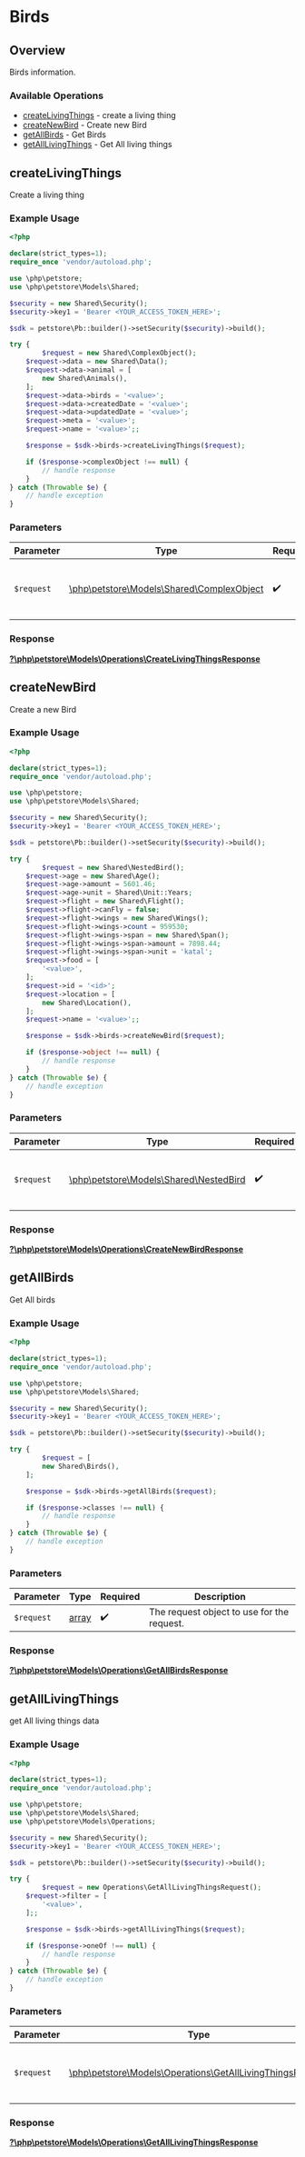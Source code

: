 # Birds


## Overview

Birds information.

### Available Operations

* [createLivingThings](#createlivingthings) - create a living thing
* [createNewBird](#createnewbird) - Create new Bird
* [getAllBirds](#getallbirds) - Get Birds
* [getAllLivingThings](#getalllivingthings) - Get All living things

## createLivingThings

Create a living thing

### Example Usage

```php
<?php

declare(strict_types=1);
require_once 'vendor/autoload.php';

use \php\petstore;
use \php\petstore\Models\Shared;

$security = new Shared\Security();
$security->key1 = 'Bearer <YOUR_ACCESS_TOKEN_HERE>';

$sdk = petstore\Pb::builder()->setSecurity($security)->build();

try {
        $request = new Shared\ComplexObject();
    $request->data = new Shared\Data();
    $request->data->animal = [
        new Shared\Animals(),
    ];
    $request->data->birds = '<value>';
    $request->data->createdDate = '<value>';
    $request->data->updatedDate = '<value>';
    $request->meta = '<value>';
    $request->name = '<value>';;

    $response = $sdk->birds->createLivingThings($request);

    if ($response->complexObject !== null) {
        // handle response
    }
} catch (Throwable $e) {
    // handle exception
}
```

### Parameters

| Parameter                                                                         | Type                                                                              | Required                                                                          | Description                                                                       |
| --------------------------------------------------------------------------------- | --------------------------------------------------------------------------------- | --------------------------------------------------------------------------------- | --------------------------------------------------------------------------------- |
| `$request`                                                                        | [\php\petstore\Models\Shared\ComplexObject](../../Models/Shared/ComplexObject.md) | :heavy_check_mark:                                                                | The request object to use for the request.                                        |


### Response

**[?\php\petstore\Models\Operations\CreateLivingThingsResponse](../../Models/Operations/CreateLivingThingsResponse.md)**


## createNewBird

Create a new Bird

### Example Usage

```php
<?php

declare(strict_types=1);
require_once 'vendor/autoload.php';

use \php\petstore;
use \php\petstore\Models\Shared;

$security = new Shared\Security();
$security->key1 = 'Bearer <YOUR_ACCESS_TOKEN_HERE>';

$sdk = petstore\Pb::builder()->setSecurity($security)->build();

try {
        $request = new Shared\NestedBird();
    $request->age = new Shared\Age();
    $request->age->amount = 5601.46;
    $request->age->unit = Shared\Unit::Years;
    $request->flight = new Shared\Flight();
    $request->flight->canFly = false;
    $request->flight->wings = new Shared\Wings();
    $request->flight->wings->count = 959530;
    $request->flight->wings->span = new Shared\Span();
    $request->flight->wings->span->amount = 7898.44;
    $request->flight->wings->span->unit = 'katal';
    $request->food = [
        '<value>',
    ];
    $request->id = '<id>';
    $request->location = [
        new Shared\Location(),
    ];
    $request->name = '<value>';;

    $response = $sdk->birds->createNewBird($request);

    if ($response->object !== null) {
        // handle response
    }
} catch (Throwable $e) {
    // handle exception
}
```

### Parameters

| Parameter                                                                   | Type                                                                        | Required                                                                    | Description                                                                 |
| --------------------------------------------------------------------------- | --------------------------------------------------------------------------- | --------------------------------------------------------------------------- | --------------------------------------------------------------------------- |
| `$request`                                                                  | [\php\petstore\Models\Shared\NestedBird](../../Models/Shared/NestedBird.md) | :heavy_check_mark:                                                          | The request object to use for the request.                                  |


### Response

**[?\php\petstore\Models\Operations\CreateNewBirdResponse](../../Models/Operations/CreateNewBirdResponse.md)**


## getAllBirds

Get All birds

### Example Usage

```php
<?php

declare(strict_types=1);
require_once 'vendor/autoload.php';

use \php\petstore;
use \php\petstore\Models\Shared;

$security = new Shared\Security();
$security->key1 = 'Bearer <YOUR_ACCESS_TOKEN_HERE>';

$sdk = petstore\Pb::builder()->setSecurity($security)->build();

try {
        $request = [
        new Shared\Birds(),
    ];

    $response = $sdk->birds->getAllBirds($request);

    if ($response->classes !== null) {
        // handle response
    }
} catch (Throwable $e) {
    // handle exception
}
```

### Parameters

| Parameter                                  | Type                                       | Required                                   | Description                                |
| ------------------------------------------ | ------------------------------------------ | ------------------------------------------ | ------------------------------------------ |
| `$request`                                 | [array](../../.md)                         | :heavy_check_mark:                         | The request object to use for the request. |


### Response

**[?\php\petstore\Models\Operations\GetAllBirdsResponse](../../Models/Operations/GetAllBirdsResponse.md)**


## getAllLivingThings

get All living things data

### Example Usage

```php
<?php

declare(strict_types=1);
require_once 'vendor/autoload.php';

use \php\petstore;
use \php\petstore\Models\Shared;
use \php\petstore\Models\Operations;

$security = new Shared\Security();
$security->key1 = 'Bearer <YOUR_ACCESS_TOKEN_HERE>';

$sdk = petstore\Pb::builder()->setSecurity($security)->build();

try {
        $request = new Operations\GetAllLivingThingsRequest();
    $request->filter = [
        '<value>',
    ];;

    $response = $sdk->birds->getAllLivingThings($request);

    if ($response->oneOf !== null) {
        // handle response
    }
} catch (Throwable $e) {
    // handle exception
}
```

### Parameters

| Parameter                                                                                                         | Type                                                                                                              | Required                                                                                                          | Description                                                                                                       |
| ----------------------------------------------------------------------------------------------------------------- | ----------------------------------------------------------------------------------------------------------------- | ----------------------------------------------------------------------------------------------------------------- | ----------------------------------------------------------------------------------------------------------------- |
| `$request`                                                                                                        | [\php\petstore\Models\Operations\GetAllLivingThingsRequest](../../Models/Operations/GetAllLivingThingsRequest.md) | :heavy_check_mark:                                                                                                | The request object to use for the request.                                                                        |


### Response

**[?\php\petstore\Models\Operations\GetAllLivingThingsResponse](../../Models/Operations/GetAllLivingThingsResponse.md)**

